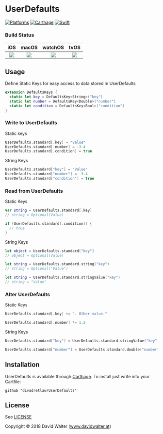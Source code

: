 # UserDefaults

[![Platforms](https://img.shields.io/badge/Platforms-iOS%20|%20macOS%20|%20watchOS%20|%20tvOS-blue.svg?style=flat)](https://github.com/divadretlaw/UserDefaults)
[![Carthage](https://img.shields.io/badge/Carthage-compatible-4BC51D.svg?style=flat)](https://github.com/Carthage/Carthage)
[![Swift](https://img.shields.io/badge/swift-4.0-orange.svg?style=flat)](https://swift.org)

### Build Status

|iOS|macOS|watchOS|tvOS|
|:-:|:-:|:-:|:-:|
|[![](https://travis-matrix-badges.herokuapp.com/repos/divadretlaw/UserDefaults/branches/master/2)](https://travis-ci.org/divadretlaw/UserDefaults)|[![](https://travis-matrix-badges.herokuapp.com/repos/divadretlaw/UserDefaults/branches/master/1)](https://travis-ci.org/divadretlaw/UserDefaults)|[![](https://travis-matrix-badges.herokuapp.com/repos/divadretlaw/UserDefaults/branches/master/3)](https://travis-ci.org/divadretlaw/UserDefaults)|[![](https://travis-matrix-badges.herokuapp.com/repos/divadretlaw/UserDefaults/branches/master/4)](https://travis-ci.org/divadretlaw/UserDefaults)|

## Usage

Define Static Keys for easy access to data stored in UserDefaults

```swift
extension DefaultsKeys {
  static let key = DefaultsKey<String>("key")
  static let number = DefaultsKey<Double>("number")
  static let condition = DefaultsKey<Bool>("condition")
}
```

### Write to UserDefaults

Static keys

```swift
UserDefaults.standard[.key] = "Value"
UserDefaults.standard[.number] = -3.4
UserDefaults.standard[.condition] = true
```

String Keys

```swift
UserDefaults.standard["key"] = "Value"
UserDefaults.standard["number"] = -3.4
UserDefaults.standard["condition"] = true
```

### Read from UserDefaults

Static Keys

```swift
var string = UserDefaults.standard[.key]
// string = Optional(Value)

if (UserDefaults.standard[.condition]) {
  // true
}
```

String Keys

```swift
let object = UserDefaults.standard["key"]
// object = Optional(Value)

let string = UserDefaults.standard.string("key")
// string = Optional("Value")

let string = UserDefaults.standard.stringValue("key")
// string = "Value"
```

### Alter UserDefaults

Static Keys

```swift
UserDefaults.standard[.key] += ". Other value."

UserDefaults.standard[.number] *= 1.2
```

String Keys

```swift
UserDefaults.standard["key"] = UserDefaults.standard.stringValue("key") + ". Other value."

UserDefaults.standard["number"] = UserDefaults.standard.double("number") * 1.2
```

## Installation

UserDefaults is available through [Carthage](https://github.com/Carthage/Carthage). To install just write into your Cartfile:
 
```
github "divadretlaw/UserDefaults"
```


## License

See [LICENSE](LICENSE)

Copyright © 2018 David Walter \(www.davidwalter.at)
